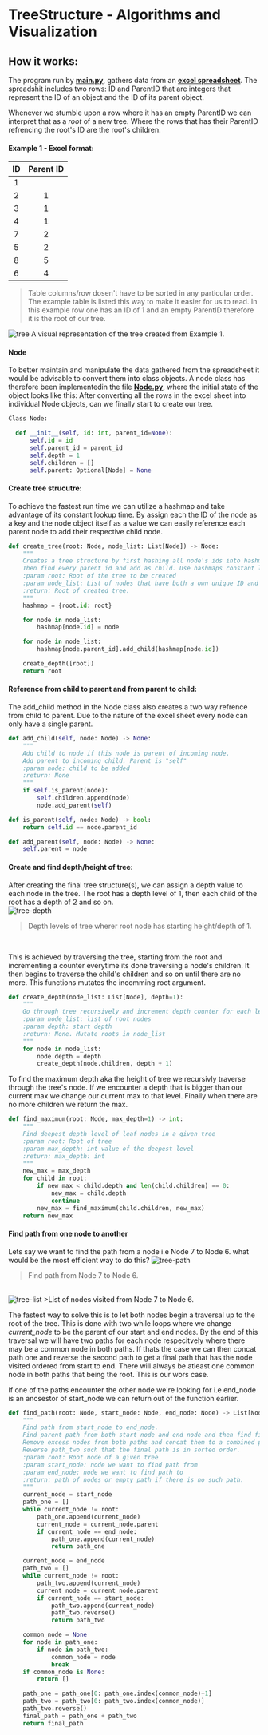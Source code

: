 # TreeStructure - Algorithms and Visualization
<meta name="Marius Arhaug" content="Tree Traversal and Visualization">

## How it works:
The program run by [**main.py**](./main.py), gathers data from an [**excel spreadsheet**](./Oppgave.xlsx). The spreadshit includes two rows: ID and ParentID that are integers that represent the ID of an object and the ID of its parent object. 

Whenever we stumble upon a row where it has an empty ParentID we can interpret that as a _root_ of a new tree. Where the rows that has their ParentID refrencing the root's ID are the root's children.  

#### Example 1 - Excel format:
ID        | Parent ID
:----------:|:----------:
1       | 
2       | 1
3       | 1
4       | 1
7       | 2
5       | 2
8       | 5
6       | 4
> Table columns/row dosen't have to be sorted in any particular order. The example table is listed this way to make it easier for us to read. 
In this example row one has an ID of 1 and an empty ParentID therefore it is the root of our tree. 


<img src="pictures/tree-example.jpg" alt="tree"/>
A visual representation of the tree created from Example 1.


#### Node 
To better maintain and manipulate the data gathered from the spreadsheet it would be advisable to convert them into class objects. A node class has therefore been implementedin the file [**Node.py**](./node.py), where the initial state of the object looks like this: After converting all the rows in the excel sheet into individual Node objects, can we finally start to create our tree.  
```python
Class Node:

  def __init__(self, id: int, parent_id=None):
      self.id = id
      self.parent_id = parent_id
      self.depth = 1
      self.children = []
      self.parent: Optional[Node] = None
```

#### Create tree strucutre: 
To achieve the fastest run time we can utilize a hashmap and take advantage of its constant lookup time. By assign each the ID of the node as a key and the node object itself as a value we can easily reference each parent node to add their respective child node. 
```python
def create_tree(root: Node, node_list: List[Node]) -> Node:
    """
    Creates a tree structure by first hashing all node's ids into hashmap.
    Then find every parent id and add as child. Use hashmaps constant look up time O(1) to our advantage.
    :param root: Root of the tree to be created
    :param node_list: List of nodes that have both a own unique ID and a Parent_ID.
    :return: Root of created tree.
    """
    hashmap = {root.id: root}

    for node in node_list:
        hashmap[node.id] = node

    for node in node_list:
        hashmap[node.parent_id].add_child(hashmap[node.id])

    create_depth([root])
    return root
```

#### Reference from child to parent and from parent to child:
The add_child method in the Node class also creates a two way refrence from child to parent. Due to the nature of the excel sheet every node can only have a single parent. 
```python
def add_child(self, node: Node) -> None:
    """
    Add child to node if this node is parent of incoming node.
    Add parent to incoming child. Parent is "self"
    :param node: child to be added
    :return: None
    """
    if self.is_parent(node):
        self.children.append(node)
        node.add_parent(self)

def is_parent(self, node: Node) -> bool:
    return self.id == node.parent_id

def add_parent(self, node: Node) -> None:
    self.parent = node
```

#### Create and find depth/height of tree:
After creating the final tree structure(s), we can assign a depth value to each node in the tree. The root has a depth level of 1, then each child of the root has a depth of 2 and so on. 
</br>
<img src="pictures/tree-depth.jpg" alt="tree-depth" />
>Depth levels of tree wherer root node has starting height/depth of 1. 
</br>


This is achieved by traversing the tree, starting from the root and incrementing a counter everytime its done traversing a node's children. It then begins to traverse the child's children and so on until there are no more. This functions mutates the incomming root argument. 


```python
def create_depth(node_list: List[Node], depth=1):
    """
    Go through tree recursively and increment depth counter for each level
    :param node_list: list of root nodes
    :param depth: start depth
    :return: None. Mutate roots in node_list
    """
    for node in node_list:
        node.depth = depth
        create_depth(node.children, depth + 1)
```

To find the maximum depth aka the height of tree we recursivly traverse through the tree's node. If we encounter a depth that is bigger than our current max we change our current max to that level. Finally when there are no more children we return the max. 

```python
def find_maximum(root: Node, max_depth=1) -> int:
    """
    Find deepest depth level of leaf nodes in a given tree
    :param root: Root of tree
    :param max_depth: int value of the deepest level
    :return: max_depth: int
    """
    new_max = max_depth
    for child in root:
        if new_max < child.depth and len(child.children) == 0:
            new_max = child.depth
            continue
        new_max = find_maximum(child.children, new_max)
    return new_max
```

#### Find path from one node to another 
Lets say we want to find the path from a node i.e Node 7 to Node 6. what would be the most efficient way to do this? 
<img src="pictures/tree-path.jpg" alt="tree-path" />
>Find path from Node 7 to Node 6.
</br>
<img src="pictures/path-list.jpg" alt="tree-list" />
>List of nodes visited from Node 7 to Node 6.
</br>


The fastest way to solve this is to let both nodes begin a traversal up to the root of the tree. This is done with two while loops where we change _current_node_ to be the parent of our start and end nodes. By the end of this traversal we will have two paths for each node respecitvely where there may be a common node in both paths. If thats the case we can then concat path one and reverse the second path to get a final path that has the node visited ordered from start to end. There will always be atleast one common node in both paths that being the root. This is our wors case. 


If one of the paths encounter the other node we're looking for i.e end_node is an ancsestor of start_node we can return out of the function earlier.


```python
def find_path(root: Node, start_node: Node, end_node: Node) -> List[Node]:
    """
    Find path from start_node to end_node.
    Find parent path from both start node and end node and then find first common node in both paths
    Remove excess nodes from both paths and concat them to a combined path.
    Reverse path_two such that the final path is in sorted order.
    :param root: Root node of a given tree
    :param start_node: node we want to find path from
    :param end_node: node we want to find path to
    :return: path of nodes or empty path if there is no such path.
    """
    current_node = start_node
    path_one = []
    while current_node != root:
        path_one.append(current_node)
        current_node = current_node.parent
        if current_node == end_node:
            path_one.append(current_node)
            return path_one

    current_node = end_node
    path_two = []
    while current_node != root:
        path_two.append(current_node)
        current_node = current_node.parent
        if current_node == start_node:
            path_two.append(current_node)
            path_two.reverse()
            return path_two

    common_node = None
    for node in path_one:
        if node in path_two:
            common_node = node
            break
    if common_node is None:
        return []

    path_one = path_one[0: path_one.index(common_node)+1]
    path_two = path_two[0: path_two.index(common_node)]
    path_two.reverse()
    final_path = path_one + path_two
    return final_path

```




